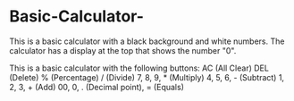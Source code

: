 # Basic-Calculator-
This is a basic calculator with a black background and white numbers. The calculator has a display at the top that shows the number "0". 

This is a basic calculator with the following buttons:
AC (All Clear)
DEL (Delete)
% (Percentage)
/ (Divide)
7, 8, 9, * (Multiply)
4, 5, 6, - (Subtract)
1, 2, 3, + (Add)
00, 0, . (Decimal point), = (Equals)
